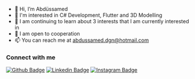 - 👋 Hi, I’m Abdüssamed
- 👀 I'm interested in C# Development, Flutter and 3D Modelling
- 🌱 I am continuing to learn about 3 interests that I am currently interested in
- 💞️ I am open to cooperation
- 📫 You can reach me at abdussamed.dgn@hotmail.com

### Connect with me

[![Github Badge](https://img.shields.io/badge/-Github-000?style=quare&labelColor=000&logo=Github&logoColor=white&link=link)](https://github.com/xDogann) 
[![Linkedin Badge](https://img.shields.io/badge/-Linkedin-C13584?style=flat-quare&labelColor=C13584&logo=linkedin&logoColor=white&link=link)](https://www.linkedin.com/in/abdussameddogan)
[![Instagram Badge](https://img.shields.io/badge/-Instagram-000?style=quare&labelColor=000&logo=Instagram&logoColor=white&link=link)](https://twitter.com/abdussamed_dgn) 
